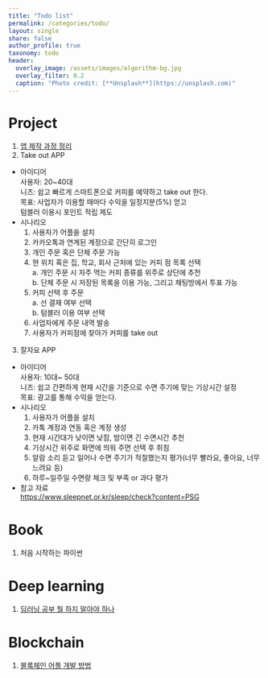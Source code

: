 ```yaml
---
title: "Todo list"
permalink: /categories/todo/
layout: single
share: false
author_profile: true
taxonomy: todo
header:
  overlay_image: /assets/images/algorithm-bg.jpg
  overlay_filter: 0.2
  caption: "Photo credit: [**Unsplash**](https://unsplash.com)" 
---
```

# Project 
1. [앱 제작 과정 정리](https://devcompass.co.kr/%EC%95%B1-%EC%A0%9C%EC%9E%91/) 
2. Take out APP
  - 아이디어  
    사용자: 20~40대  
    니즈: 쉽고 빠르게 스마트폰으로 커피를 예약하고 take out 한다.  
    목표: 사업자가 이용할 때마다 수익을 일정지분(5%) 얻고   
          텀블러 이용시 포인트 적립 제도    
  - 시나리오   
    1. 사용자가 어플을 설치  
    2. 카카오톡과 연계된 계정으로 간단히 로그인    
    3. 개인 주문 혹은 단체 주문 가능   
    4. 현 위치 혹은 집, 학교, 회사 근처에 있는 커피 점 목록 선택  
      a. 개인 주문 시 자주 먹는 커피 종류를 위주로 상단에 추천   
      b. 단체 주문 시 저장된 목록을 이용 가능, 그리고 채팅방에서 투표 가능    
    5. 커피 선택 후 주문  
      a. 선 결재 여부 선택   
      b. 텀블러 이용 여부 선택   
    6. 사업자에게 주문 내역 발송   
    7. 사용자가 커피점에 찾아가 커피를 take out   

3. 잘자요 APP
  - 아이디어  
    사용자: 10대~ 50대  
    니즈: 쉽고 간편하게 현재 시간을 기준으로 수면 주기에 맞는 기상시간 설정  
    목표: 광고를 통해 수익을 얻는다.  
  - 시나리오 
    1. 사용자가 어플을 설치  
    2. 카톡 계정과 연동 혹은 계정 생성   
    3. 현재 시간대가 낮이면 낮잠, 밤이면 긴 수면시간 추천   
    4. 기상시간 위주로 화면에 띄워 주면 선택 후 취침   
    5. 알람 소리 듣고 일어나 수면 주기가 적절했는지 평가(너무 빨라요, 좋아요, 너무 느려요 등)  
    6. 하루~일주일 수면량 체크 및 부족 or 과다 평가 
  - 참고 자료  
    https://www.sleepnet.or.kr/sleep/check?content=PSG

# Book 
1. 처음 시작하는 파이썬 

# Deep learning
1. [딥러닝 공부 뭘 하지 말아야 하나](https://www.facebook.com/dgtgrade/posts/1328790023846527)

# Blockchain
1. [블록체인 어플 개발 방법](https://brunch.co.kr/@brunch45gp/85)
